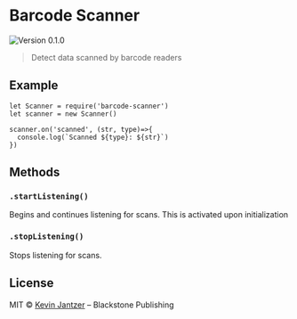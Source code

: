 # Barcode Scanner

![Version 0.1.0](https://img.shields.io/badge/Version-0.1.0-blue.svg)

> Detect data scanned by barcode readers

## Example

```
let Scanner = require('barcode-scanner')
let scanner = new Scanner()

scanner.on('scanned', (str, type)=>{
  console.log(`Scanned ${type}: ${str}`)
})
```

## Methods

### `.startListening()`

Begins and continues listening for scans. This is activated upon initialization

### `.stopListening()`

Stops listening for scans.

## License

MIT © [Kevin Jantzer](https://twitter.com/kjantzer) – Blackstone Publishing
